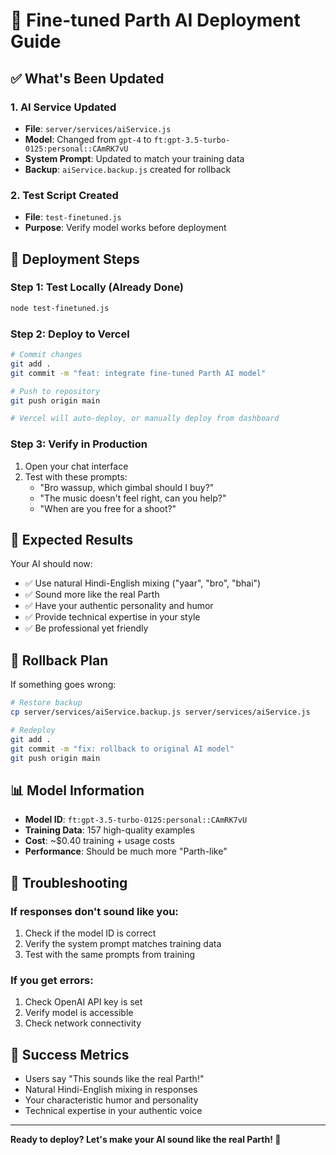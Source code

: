 # 🚀 Fine-tuned Parth AI Deployment Guide

## ✅ **What's Been Updated**

### **1. AI Service Updated**
- **File**: `server/services/aiService.js`
- **Model**: Changed from `gpt-4` to `ft:gpt-3.5-turbo-0125:personal::CAmRK7vU`
- **System Prompt**: Updated to match your training data
- **Backup**: `aiService.backup.js` created for rollback

### **2. Test Script Created**
- **File**: `test-finetuned.js`
- **Purpose**: Verify model works before deployment

## 🔧 **Deployment Steps**

### **Step 1: Test Locally (Already Done)**
```bash
node test-finetuned.js
```

### **Step 2: Deploy to Vercel**
```bash
# Commit changes
git add .
git commit -m "feat: integrate fine-tuned Parth AI model"

# Push to repository
git push origin main

# Vercel will auto-deploy, or manually deploy from dashboard
```

### **Step 3: Verify in Production**
1. Open your chat interface
2. Test with these prompts:
   - "Bro wassup, which gimbal should I buy?"
   - "The music doesn't feel right, can you help?"
   - "When are you free for a shoot?"

## 🎯 **Expected Results**

Your AI should now:
- ✅ Use natural Hindi-English mixing ("yaar", "bro", "bhai")
- ✅ Sound more like the real Parth
- ✅ Have your authentic personality and humor
- ✅ Provide technical expertise in your style
- ✅ Be professional yet friendly

## 🔄 **Rollback Plan**

If something goes wrong:
```bash
# Restore backup
cp server/services/aiService.backup.js server/services/aiService.js

# Redeploy
git add .
git commit -m "fix: rollback to original AI model"
git push origin main
```

## 📊 **Model Information**

- **Model ID**: `ft:gpt-3.5-turbo-0125:personal::CAmRK7vU`
- **Training Data**: 157 high-quality examples
- **Cost**: ~$0.40 training + usage costs
- **Performance**: Should be much more "Parth-like"

## 🚨 **Troubleshooting**

### **If responses don't sound like you:**
1. Check if the model ID is correct
2. Verify the system prompt matches training data
3. Test with the same prompts from training

### **If you get errors:**
1. Check OpenAI API key is set
2. Verify model is accessible
3. Check network connectivity

## 🎉 **Success Metrics**

- Users say "This sounds like the real Parth!"
- Natural Hindi-English mixing in responses
- Your characteristic humor and personality
- Technical expertise in your authentic voice

---

**Ready to deploy? Let's make your AI sound like the real Parth! 🚀**
